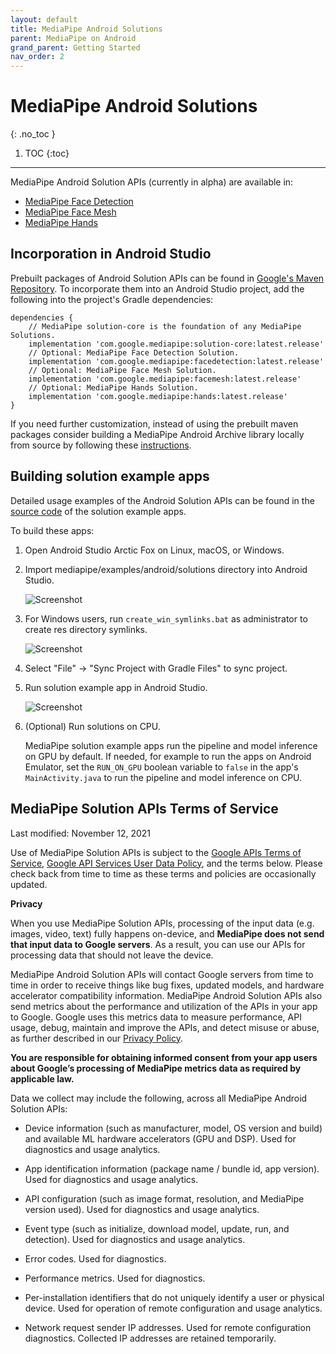 ```yaml
---
layout: default
title: MediaPipe Android Solutions
parent: MediaPipe on Android
grand_parent: Getting Started
nav_order: 2
---
```


# MediaPipe Android Solutions
{: .no_toc }

1. TOC
{:toc}
---

MediaPipe Android Solution APIs (currently in alpha) are available in:

*   [MediaPipe Face Detection](../solutions/face_detection#android-solution-api)
*   [MediaPipe Face Mesh](../solutions/face_mesh#android-solution-api)
*   [MediaPipe Hands](../solutions/hands#android-solution-api)

## Incorporation in Android Studio

Prebuilt packages of Android Solution APIs can be found in
[Google's Maven Repository](https://maven.google.com/web/index.html?#com.google.mediapipe).
To incorporate them into an Android Studio project, add the following into the
project's Gradle dependencies:

```
dependencies {
    // MediaPipe solution-core is the foundation of any MediaPipe Solutions.
    implementation 'com.google.mediapipe:solution-core:latest.release'
    // Optional: MediaPipe Face Detection Solution.
    implementation 'com.google.mediapipe:facedetection:latest.release'
    // Optional: MediaPipe Face Mesh Solution.
    implementation 'com.google.mediapipe:facemesh:latest.release'
    // Optional: MediaPipe Hands Solution.
    implementation 'com.google.mediapipe:hands:latest.release'
}
```

If you need further customization, instead of using the prebuilt maven packages
consider building a MediaPipe Android Archive library locally from source by
following these [instructions](./android_archive_library.md).

## Building solution example apps

Detailed usage examples of the Android Solution APIs can be found in the
[source code](https://github.com/google/mediapipe/tree/master/mediapipe/examples/android/solutions)
of the solution example apps.

To build these apps:

1.  Open Android Studio Arctic Fox on Linux, macOS, or Windows.

2.  Import mediapipe/examples/android/solutions directory into Android Studio.

    ![Screenshot](https://mediapipe.dev/images/import_mp_android_studio_project.png)

3.  For Windows users, run `create_win_symlinks.bat` as administrator to create
    res directory symlinks.

    ![Screenshot](https://mediapipe.dev/images/run_create_win_symlinks.png)

4.  Select "File" -> "Sync Project with Gradle Files" to sync project.

5.  Run solution example app in Android Studio.

    ![Screenshot](https://mediapipe.dev/images/run_android_solution_app.png)

6.  (Optional) Run solutions on CPU.

    MediaPipe solution example apps run the pipeline and model inference on GPU
    by default. If needed, for example to run the apps on Android Emulator, set
    the `RUN_ON_GPU` boolean variable to `false` in the app's
    `MainActivity.java` to run the pipeline and model inference on CPU.

## MediaPipe Solution APIs Terms of Service

Last modified: November 12, 2021

Use of MediaPipe Solution APIs is subject to the
[Google APIs Terms of Service](https://developers.google.com/terms),
[Google API Services User Data Policy](https://developers.google.com/terms/api-services-user-data-policy),
and the terms below. Please check back from time to time as these terms and
policies are occasionally updated.

**Privacy**

When you use MediaPipe Solution APIs, processing of the input data (e.g. images,
video, text) fully happens on-device, and **MediaPipe does not send that input
data to Google servers**. As a result, you can use our APIs for processing data
that should not leave the device.

MediaPipe Android Solution APIs will contact Google servers from time to time in
order to receive things like bug fixes, updated models, and hardware accelerator
compatibility information. MediaPipe Android Solution APIs also send metrics
about the performance and utilization of the APIs in your app to Google. Google
uses this metrics data to measure performance, API usage, debug, maintain and
improve the APIs, and detect misuse or abuse, as further described in our
[Privacy Policy](https://policies.google.com/privacy).

**You are responsible for obtaining informed consent from your app users about
Google’s processing of MediaPipe metrics data as required by applicable law.**

Data we collect may include the following, across all MediaPipe Android Solution
APIs:

-   Device information (such as manufacturer, model, OS version and build) and
    available ML hardware accelerators (GPU and DSP). Used for diagnostics and
    usage analytics.

-   App identification information (package name / bundle id, app version). Used
    for diagnostics and usage analytics.

-   API configuration (such as image format, resolution, and MediaPipe version
    used). Used for diagnostics and usage analytics.

-   Event type (such as initialize, download model, update, run, and detection).
    Used for diagnostics and usage analytics.

-   Error codes. Used for diagnostics.

-   Performance metrics. Used for diagnostics.

-   Per-installation identifiers that do not uniquely identify a user or
    physical device. Used for operation of remote configuration and usage
    analytics.

-   Network request sender IP addresses. Used for remote configuration
    diagnostics. Collected IP addresses are retained temporarily.
